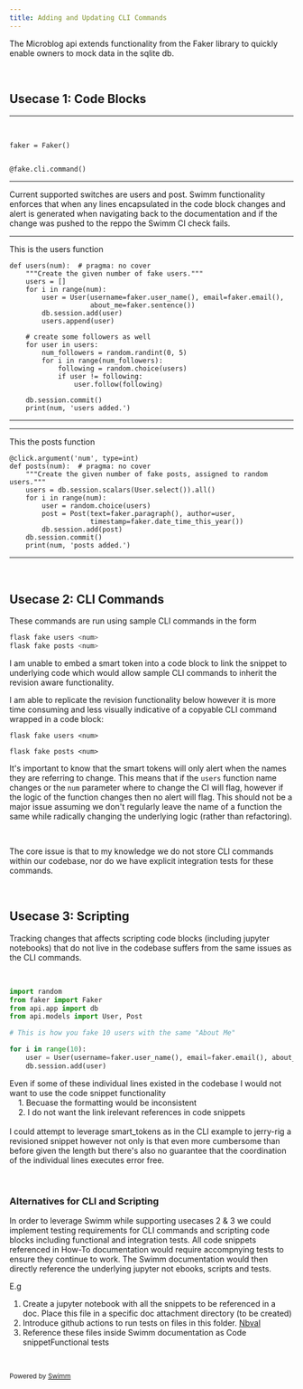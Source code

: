 ```yaml
---
title: Adding and Updating CLI Commands
---
```

The Microblog api extends functionality from the Faker library to quickly enable owners to mock data in the sqlite db.

&nbsp;

## Usecase 1: Code Blocks

<SwmSnippet path="api/fake.py" line="9">

---

&nbsp;

```
faker = Faker()


@fake.cli.command()
```

---

</SwmSnippet>

Current supported switches are users and post. Swimm functionality enforces that when any lines encapsulated in the code block changes and alert is generated when navigating back to the documentation and if the change was pushed to the reppo the Swimm CI check fails.

<SwmSnippet path="api/fake.py" line="14">

---

This is the users function

```
def users(num):  # pragma: no cover
    """Create the given number of fake users."""
    users = []
    for i in range(num):
        user = User(username=faker.user_name(), email=faker.email(),
                    about_me=faker.sentence())
        db.session.add(user)
        users.append(user)

    # create some followers as well
    for user in users:
        num_followers = random.randint(0, 5)
        for i in range(num_followers):
            following = random.choice(users)
            if user != following:
                user.follow(following)

    db.session.commit()
    print(num, 'users added.')
```

---

</SwmSnippet>

<SwmSnippet path="/api/fake.py" line="36">

---

This the posts function

```
@click.argument('num', type=int)
def posts(num):  # pragma: no cover
    """Create the given number of fake posts, assigned to random users."""
    users = db.session.scalars(User.select()).all()
    for i in range(num):
        user = random.choice(users)
        post = Post(text=faker.paragraph(), author=user,
                    timestamp=faker.date_time_this_year())
        db.session.add(post)
    db.session.commit()
    print(num, 'posts added.')
```

---

</SwmSnippet>

&nbsp;

## Usecase 2: CLI Commands

These commands are run using sample CLI commands in the form

```bash
flask fake users <num>
flask fake posts <num>
```

I am unable to embed a smart token into a code block to link the snippet to underlying code which would allow sample CLI commands to inherit the revision aware functionality.

I am able to replicate the revision functionality below however it is more time consuming and less visually indicative of a copyable CLI command wrapped in a code block:

`flask fake `<SwmToken path="/api/fake.py" pos="14:2:2" line-data="def users(num):  # pragma: no cover">`users`</SwmToken>` <`<SwmToken path="/api/fake.py" pos="36:6:6" line-data="@click.argument(&#39;num&#39;, type=int)">`num`</SwmToken>`>`

`flask fake `<SwmToken path="/api/fake.py" pos="37:2:2" line-data="def posts(num):  # pragma: no cover">`posts`</SwmToken>` <`<SwmToken path="/api/fake.py" pos="36:6:6" line-data="@click.argument(&#39;num&#39;, type=int)">`num`</SwmToken>`>`

It's important to know that the smart tokens will only alert when the names they are referring to change. This means that if the <SwmToken path="/api/fake.py" pos="14:2:2" line-data="def users(num):  # pragma: no cover">`users`</SwmToken> function name changes or the <SwmToken path="/api/fake.py" pos="36:6:6" line-data="@click.argument(&#39;num&#39;, type=int)">`num`</SwmToken> parameter where to change the CI will flag, however if the logic of the function changes then no alert will flag. This should not be a major issue assuming we don't regularly leave the name of a function the same while radically changing the underlying logic (rather than refactoring).

&nbsp;

The core issue is that to my knowledge we do not store CLI commands within our codebase, nor do we have explicit integration tests for these commands.

&nbsp;

## Usecase 3: Scripting

Tracking changes that affects scripting code blocks (including jupyter notebooks) that do not live in the codebase suffers from the same issues as the CLI commands.

&nbsp;

```python
import random
from faker import Faker
from api.app import db
from api.models import User, Post

# This is how you fake 10 users with the same "About Me"

for i in range(10):
    user = User(username=faker.user_name(), email=faker.email(), about_me="I am the world's best manager")
    db.session.add(user)
```

Even if some of these individual lines existed in the codebase I would not want to use the code snippet functionality&nbsp;\
&nbsp;&nbsp;&nbsp;&nbsp;1.  Becuase the formatting would be inconsistent&nbsp;\
&nbsp;&nbsp;&nbsp;&nbsp;2. I do not want the link irelevant references in code snippets&nbsp;\
\
I could attempt to leverage smart_tokens as in the CLI example to jerry-rig a revisioned snippet however not only is that even more cumbersome than before given the length but there's also no guarantee that the coordination of the individual lines executes error free.

&nbsp;

### Alternatives for CLI and Scripting

In order to leverage Swimm while supporting usecases 2 & 3 we could implement testing requirements for CLI commands and scripting code blocks including functional and integration tests. All code snippets referenced in How-To documentation would require accompnying tests to ensure they continue to work. The Swimm documentation would then directly reference the underlying jupyter not ebooks, scripts and tests.&nbsp;

E.g

1. Create a jupyter notebook with all the snippets to be referenced in a doc. Place this file in a specific doc attachment directory (to be created)
2. Introduce github actions to run tests on files in this folder. [Nbval](https://nbval.readthedocs.io/en/latest/)
3. Reference these files inside Swimm documentation as Code snippetFunctional tests

&nbsp;

<SwmMeta version="3.0.0" repo-id="Z2l0aHViJTNBJTNBbWljcm9ibG9nLWFwaSUzQSUzQXJldHJlYWR1bnRhbWVk" repo-name="microblog-api"><sup>Powered by [Swimm](https://app.swimm.io/)</sup></SwmMeta>
